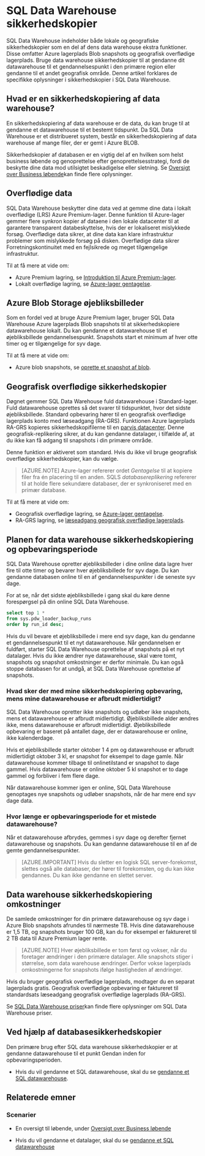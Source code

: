 <properties
   pageTitle="SQL Data Warehouse sikkerhedskopier | Microsoft Azure"
   description="Få mere at vide om SQL Data Warehouse indbyggede databasesikkerhedskopier, der gør det muligt at gendanne en Azure SQL Data Warehouse til et gendannelsespunkt eller et andet geografisk område."
   services="sql-data-warehouse"
   documentationCenter=""
   authors="lakshmi1812"
   manager="barbkess"
   editor="monicar"/>

<tags
   ms.service="sql-data-warehouse"
   ms.devlang="NA"
   ms.topic="article"
   ms.tgt_pltfrm="NA"
   ms.workload="NA"
   ms.date="10/06/2016"
   ms.author="lakshmir;barbkess"/>

# <a name="sql-data-warehouse-backups"></a>SQL Data Warehouse sikkerhedskopier

SQL Data Warehouse indeholder både lokale og geografiske sikkerhedskopier som en del af dens data warehouse ekstra funktioner. Disse omfatter Azure lagerplads Blob snapshots og geografisk overflødige lagerplads. Bruge data warehouse sikkerhedskopier til at gendanne dit datawarehouse til et gendannelsespunkt i den primære region eller gendanne til et andet geografisk område. Denne artikel forklares de specifikke oplysninger i sikkerhedskopier i SQL Data Warehouse.

## <a name="what-is-a-data-warehouse-backup"></a>Hvad er en sikkerhedskopiering af data warehouse?

En sikkerhedskopiering af data warehouse er de data, du kan bruge til at gendanne et datawarehouse til et bestemt tidspunkt.  Da SQL Data Warehouse er et distribueret system, består en sikkerhedskopiering af data warehouse af mange filer, der er gemt i Azure BLOB. 

Sikkerhedskopier af databasen er en vigtig del af en hvilken som helst business løbende og genoprettelse efter genoprettelsesstrategi, fordi de beskytte dine data mod utilsigtet beskadigelse eller sletning. Se [Oversigt over Business løbende](../sql-database/sql-database-business-continuity.md)kan finde flere oplysninger.

## <a name="data-redundancy"></a>Overflødige data

SQL Data Warehouse beskytter dine data ved at gemme dine data i lokalt overflødige (LRS) Azure Premium-lager. Denne funktion til Azure-lager gemmer flere synkron kopier af dataene i den lokale datacenter til at garantere transparent databeskyttelse, hvis der er lokaliseret mislykkede forsøg. Overflødige data sikrer, at dine data kan klare infrastruktur problemer som mislykkede forsøg på disken. Overflødige data sikrer Forretningskontinuitet med en fejlsikrede og meget tilgængelige infrastruktur.

Til at få mere at vide om:

- Azure Premium lagring, se [Introduktion til Azure Premium-lager](../storage/storage-premium-storage.md).
- Lokalt overflødige lagring, se [Azure-lager gentagelse](../storage/storage-redundancy.md#locally-redundant-storage).


## <a name="azure-storage-blob-snapshots"></a>Azure Blob Storage øjebliksbilleder

Som en fordel ved at bruge Azure Premium lager, bruger SQL Data Warehouse Azure lagerplads Blob snapshots til at sikkerhedskopiere datawarehouse lokalt. Du kan gendanne et datawarehouse til et øjebliksbillede gendannelsespunkt. Snapshots start et minimum af hver otte timer og er tilgængelige for syv dage.  

Til at få mere at vide om:

- Azure blob snapshots, se [oprette et snapshot af blob](../storage/storage-blob-snapshots.md).


## <a name="geo-redundant-backups"></a>Geografisk overflødige sikkerhedskopier

Døgnet gemmer SQL Data Warehouse fuld datawarehouse i Standard-lager. Fuld datawarehouse oprettes så det svarer til tidspunktet, hvor det sidste øjebliksbillede. Standard opbevaring hører til en geografisk overflødige lagerplads konto med læseadgang (RA-GRS). Funktionen Azure lagerplads RA-GRS kopieres sikkerhedskopifilerne til en [parvis datacenter](../best-practices-availability-paired-regions.md). Denne geografisk-replikering sikrer, at du kan gendanne datalager, i tilfælde af, at du ikke kan få adgang til snapshots i din primære område. 

Denne funktion er aktiveret som standard. Hvis du ikke vil bruge geografisk overflødige sikkerhedskopier, kan du vælge. 

>[AZURE.NOTE] Azure-lager refererer ordet *Gentagelse* til at kopiere filer fra én placering til en anden. SQLS *databasereplikering* refererer til at holde flere sekundære databaser, der er synkroniseret med en primær database. 

Til at få mere at vide om:
- Geografisk overflødige lagring, se [Azure-lager gentagelse](../storage/storage-redundancy.md).
- RA-GRS lagring, se [læseadgang geografisk overflødige lagerplads](../storage/storage-redundancy.md#read-access-geo-redundant-storage).

## <a name="data-warehouse-backup-schedule-and-retention-period"></a>Planen for data warehouse sikkerhedskopiering og opbevaringsperiode

SQL Data Warehouse opretter øjebliksbilleder i dine online data lagre hver fire til otte timer og bevarer hver øjebliksbillede for syv dage. Du kan gendanne databasen online til en af gendannelsespunkter i de seneste syv dage. 

For at se, når det sidste øjebliksbillede i gang skal du køre denne forespørgsel på din online SQL Data Warehouse. 

```sql
select top 1 *
from sys.pdw_loader_backup_runs 
order by run_id desc;
```

Hvis du vil bevare et øjebliksbillede i mere end syv dage, kan du gendanne et gendannelsespunkt til et nyt datawarehouse. Når gendannelsen er fuldført, starter SQL Data Warehouse oprettelse af snapshots på et nyt datalager. Hvis du ikke ændrer nye datawarehouse, skal være tomt, snapshots og snapshot omkostninger er derfor minimale. Du kan også stoppe databasen for at undgå, at SQL Data Warehouse oprettelse af snapshots.


### <a name="what-happens-to-my-backup-retention-while-my-data-warehouse-is-paused"></a>Hvad sker der med mine sikkerhedskopiering opbevaring, mens mine datawarehouse er afbrudt midlertidigt?

SQL Data Warehouse opretter ikke snapshots og udløber ikke snapshots, mens et datawarehouse er afbrudt midlertidigt. Øjebliksbillede alder ændres ikke, mens datawarehouse er afbrudt midlertidigt. Øjebliksbillede opbevaring er baseret på antallet dage, der er datawarehouse er online, ikke kalenderdage.

Hvis et øjebliksbillede starter oktober 1 4 pm og datawarehouse er afbrudt midlertidigt oktober 3 kl, er snapshot for eksempel to dage gamle. Når datawarehouse kommer tilbage til onlinetilstand er snapshot to dage gammel. Hvis datawarehouse er online oktober 5 kl snapshot er to dage gammel og forbliver i fem flere dage.

Når datawarehouse kommer igen er online, SQL Data Warehouse genoptages nye snapshots og udløber snapshots, når de har mere end syv dage data.

### <a name="how-long-is-the-retention-period-for-a-dropped-data-warehouse"></a>Hvor længe er opbevaringsperiode for et mistede datawarehouse?
Når et datawarehouse afbrydes, gemmes i syv dage og derefter fjernet datawarehouse og snapshots. Du kan gendanne datawarehouse til en af de gemte gendannelsespunkter.

> [AZURE.IMPORTANT] Hvis du sletter en logisk SQL server-forekomst, slettes også alle databaser, der hører til forekomsten, og du kan ikke gendannes. Du kan ikke gendanne en slettet server.

## <a name="data-warehouse-backup-costs"></a>Data warehouse sikkerhedskopiering omkostninger

De samlede omkostninger for din primære datawarehouse og syv dage i Azure Blob snapshots afrundes til nærmeste TB. Hvis dine datawarehouse er 1,5 TB, og snapshots bruger 100 GB, kan du for eksempel er faktureret til 2 TB data til Azure Premium lager rente. 

>[AZURE.NOTE] Hver øjebliksbillede er tom først og vokser, når du foretager ændringer i den primære datalager. Alle snapshots stiger i størrelse, som data warehouse ændringer. Derfor vokse lagerplads omkostningerne for snapshots ifølge hastigheden af ændringer.

Hvis du bruger geografisk overflødige lagerplads, modtager du en separat lagerplads gratis. Geografisk overflødige opbevaring er faktureret til standardsats læseadgang geografisk overflødige lagerplads (RA-GRS).

Se [SQL Data Warehouse priser](https://azure.microsoft.com/pricing/details/sql-data-warehouse/)kan finde flere oplysninger om SQL Data Warehouse priser.

## <a name="using-database-backups"></a>Ved hjælp af databasesikkerhedskopier

Den primære brug efter SQL data warehouse sikkerhedskopier er at gendanne datawarehouse til et punkt Gendan inden for opbevaringsperioden.  

- Hvis du vil gendanne et SQL datawarehouse, skal du se [gendanne et SQL datawarehouse](sql-data-warehouse-restore-database-overview.md).


## <a name="related-topics"></a>Relaterede emner

### <a name="scenarios"></a>Scenarier

- En oversigt til løbende, under [Oversigt over Business løbende](../sql-database/sql-database-business-continuity.md)


<!-- ### Tasks -->

- Hvis du vil gendanne et datalager, skal du se [gendanne et SQL datawarehouse](sql-data-warehouse-restore-database-overview.md)

<!-- ### Tutorials -->

